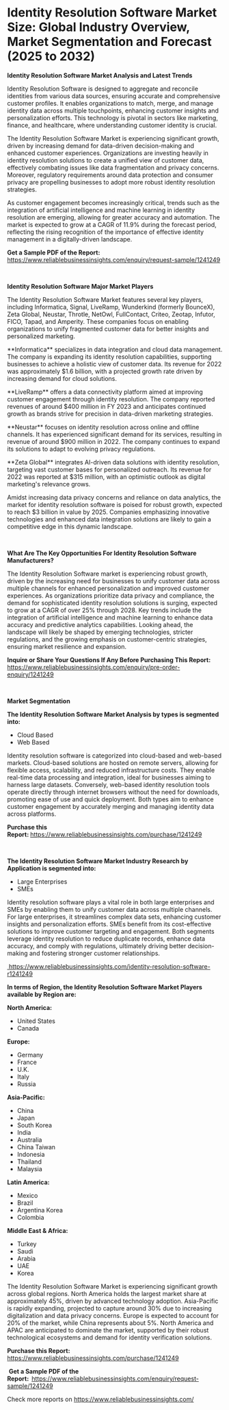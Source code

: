 <p><h1>Identity Resolution Software Market Size: Global Industry Overview, Market Segmentation and Forecast (2025 to 2032)</h1></p><p><strong>Identity Resolution Software Market Analysis and Latest Trends</strong></p>
<p><p>Identity Resolution Software is designed to aggregate and reconcile identities from various data sources, ensuring accurate and comprehensive customer profiles. It enables organizations to match, merge, and manage identity data across multiple touchpoints, enhancing customer insights and personalization efforts. This technology is pivotal in sectors like marketing, finance, and healthcare, where understanding customer identity is crucial.</p><p>The Identity Resolution Software Market is experiencing significant growth, driven by increasing demand for data-driven decision-making and enhanced customer experiences. Organizations are investing heavily in identity resolution solutions to create a unified view of customer data, effectively combating issues like data fragmentation and privacy concerns. Moreover, regulatory requirements around data protection and consumer privacy are propelling businesses to adopt more robust identity resolution strategies.</p><p>As customer engagement becomes increasingly critical, trends such as the integration of artificial intelligence and machine learning in identity resolution are emerging, allowing for greater accuracy and automation. The market is expected to grow at a CAGR of 11.9% during the forecast period, reflecting the rising recognition of the importance of effective identity management in a digitally-driven landscape.</p></p>
<p><strong>Get a Sample PDF of the Report:&nbsp;</strong> <a href="https://www.reliablebusinessinsights.com/enquiry/request-sample/1241249?utm_campaign=2774&utm_medium=2&utm_source=Github&utm_content=ia&utm_term=10032025&utm_id=identity-resolution-software">https://www.reliablebusinessinsights.com/enquiry/request-sample/1241249</a></p>
<p>&nbsp;</p>
<p><strong>Identity Resolution Software Major Market Players</strong></p>
<p><p>The Identity Resolution Software Market features several key players, including Informatica, Signal, LiveRamp, Wunderkind (formerly BounceX), Zeta Global, Neustar, Throtle, NetOwl, FullContact, Criteo, Zeotap, Infutor, FICO, Tapad, and Amperity. These companies focus on enabling organizations to unify fragmented customer data for better insights and personalized marketing.</p><p>**Informatica** specializes in data integration and cloud data management. The company is expanding its identity resolution capabilities, supporting businesses to achieve a holistic view of customer data. Its revenue for 2022 was approximately $1.6 billion, with a projected growth rate driven by increasing demand for cloud solutions.</p><p>**LiveRamp** offers a data connectivity platform aimed at improving customer engagement through identity resolution. The company reported revenues of around $400 million in FY 2023 and anticipates continued growth as brands strive for precision in data-driven marketing strategies.</p><p>**Neustar** focuses on identity resolution across online and offline channels. It has experienced significant demand for its services, resulting in revenue of around $900 million in 2022. The company continues to expand its solutions to adapt to evolving privacy regulations.</p><p>**Zeta Global** integrates AI-driven data solutions with identity resolution, targeting vast customer bases for personalized outreach. Its revenue for 2022 was reported at $315 million, with an optimistic outlook as digital marketing's relevance grows.</p><p>Amidst increasing data privacy concerns and reliance on data analytics, the market for identity resolution software is poised for robust growth, expected to reach $3 billion in value by 2025. Companies emphasizing innovative technologies and enhanced data integration solutions are likely to gain a competitive edge in this dynamic landscape.</p></p>
<p>&nbsp;</p>
<p><strong>What Are The Key Opportunities For Identity Resolution Software Manufacturers?</strong></p>
<p><p>The Identity Resolution Software market is experiencing robust growth, driven by the increasing need for businesses to unify customer data across multiple channels for enhanced personalization and improved customer experiences. As organizations prioritize data privacy and compliance, the demand for sophisticated identity resolution solutions is surging, expected to grow at a CAGR of over 25% through 2028. Key trends include the integration of artificial intelligence and machine learning to enhance data accuracy and predictive analytics capabilities. Looking ahead, the landscape will likely be shaped by emerging technologies, stricter regulations, and the growing emphasis on customer-centric strategies, ensuring market resilience and expansion.</p></p>
<p><strong>Inquire or Share Your Questions If Any Before Purchasing This Report:</strong> <a href="https://www.reliablebusinessinsights.com/enquiry/pre-order-enquiry/1241249?utm_campaign=2774&utm_medium=2&utm_source=Github&utm_content=ia&utm_term=10032025&utm_id=identity-resolution-software">https://www.reliablebusinessinsights.com/enquiry/pre-order-enquiry/1241249</a></p>
<p>&nbsp;</p>
<p><strong>Market Segmentation</strong></p>
<p><strong>The Identity Resolution Software Market Analysis by types is segmented into:</strong></p>
<p><ul><li>Cloud Based</li><li>Web Based</li></ul></p>
<p><p>Identity resolution software is categorized into cloud-based and web-based markets. Cloud-based solutions are hosted on remote servers, allowing for flexible access, scalability, and reduced infrastructure costs. They enable real-time data processing and integration, ideal for businesses aiming to harness large datasets. Conversely, web-based identity resolution tools operate directly through internet browsers without the need for downloads, promoting ease of use and quick deployment. Both types aim to enhance customer engagement by accurately merging and managing identity data across platforms.</p></p>
<p><strong>Purchase this Report:&nbsp;</strong><a href="https://www.reliablebusinessinsights.com/purchase/1241249?utm_campaign=2774&utm_medium=2&utm_source=Github&utm_content=ia&utm_term=10032025&utm_id=identity-resolution-software">https://www.reliablebusinessinsights.com/purchase/1241249</a></p>
<p>&nbsp;</p>
<p><strong>The Identity Resolution Software Market Industry Research by Application is segmented into:</strong></p>
<p><ul><li>Large Enterprises</li><li>SMEs</li></ul></p>
<p><p>Identity resolution software plays a vital role in both large enterprises and SMEs by enabling them to unify customer data across multiple channels. For large enterprises, it streamlines complex data sets, enhancing customer insights and personalization efforts. SMEs benefit from its cost-effective solutions to improve customer targeting and engagement. Both segments leverage identity resolution to reduce duplicate records, enhance data accuracy, and comply with regulations, ultimately driving better decision-making and fostering stronger customer relationships.</p></p>
<p><a href="https://www.reliablebusinessinsights.com/identity-resolution-software-r1241249?utm_campaign=2774&utm_medium=2&utm_source=Github&utm_content=ia&utm_term=10032025&utm_id=identity-resolution-software">&nbsp;https://www.reliablebusinessinsights.com/identity-resolution-software-r1241249</a></p>
<p><strong>In terms of Region, the Identity Resolution Software Market Players available by Region are:</strong></p>
<p>
    <p> <strong> North America: </strong>
        <ul>
            <li>United States</li>
            <li>Canada</li>
        </ul>
        </p> 
    <p> <strong> Europe: </strong>
        <ul>
            <li>Germany</li>
            <li>France</li>
            <li>U.K.</li>
            <li>Italy</li>
            <li>Russia</li>
        </ul>
        </p> 
    <p> <strong> Asia-Pacific: </strong>
        <ul>
            <li>China</li>
            <li>Japan</li>
            <li>South Korea</li>
            <li>India</li>
            <li>Australia</li>
            <li>China Taiwan</li>
            <li>Indonesia</li>
            <li>Thailand</li>
            <li>Malaysia</li>
        </ul>
        </p> 
    <p> <strong> Latin America: </strong>
        <ul>
            <li>Mexico</li>
            <li>Brazil</li>
            <li>Argentina Korea</li>
            <li>Colombia</li>
        </ul>
        </p> 
    <p> <strong> Middle East & Africa: </strong>
        <ul>
            <li>Turkey</li>
            <li>Saudi</li>
            <li>Arabia</li>
            <li>UAE</li>
            <li>Korea</li>
        </ul>
    </p>
    </p>
<p><p>The Identity Resolution Software Market is experiencing significant growth across global regions. North America holds the largest market share at approximately 45%, driven by advanced technology adoption. Asia-Pacific is rapidly expanding, projected to capture around 30% due to increasing digitalization and data privacy concerns. Europe is expected to account for 20% of the market, while China represents about 5%. North America and APAC are anticipated to dominate the market, supported by their robust technological ecosystems and demand for identity verification solutions.</p></p>
<p><strong>Purchase this Report: </strong><a href="https://www.reliablebusinessinsights.com/purchase/1241249?utm_campaign=2774&utm_medium=2&utm_source=Github&utm_content=ia&utm_term=10032025&utm_id=identity-resolution-software">https://www.reliablebusinessinsights.com/purchase/1241249</a></p>
<p>&nbsp;<strong>Get a Sample PDF of the Report:&nbsp;&nbsp;</strong><a href="https://www.reliablebusinessinsights.com/enquiry/request-sample/1241249?utm_campaign=2774&utm_medium=2&utm_source=Github&utm_content=ia&utm_term=10032025&utm_id=identity-resolution-software">https://www.reliablebusinessinsights.com/enquiry/request-sample/1241249</a></p>
<p><strong></strong></p>
<p>Check more reports on <a href="https://www.reliablebusinessinsights.com/?utm_campaign=2774&utm_medium=2&utm_source=Github&utm_content=ia&utm_term=10032025&utm_id=identity-resolution-software">https://www.reliablebusinessinsights.com/</a></p>
